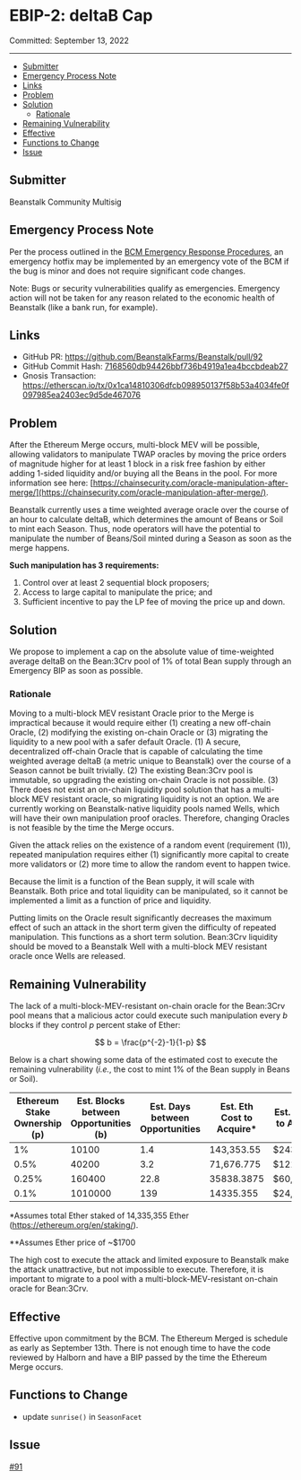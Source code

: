 # EBIP-2: deltaB Cap

Committed: September 13, 2022

---

- [Submitter](#submitter)
- [Emergency Process Note](#emergency-process-note)
- [Links](#links)
- [Problem](#problem)
- [Solution](#solution)
    - [Rationale](#rationale)
- [Remaining Vulnerability](#remaining-vulnerability)
- [Effective](#effective)
- [Functions to Change](#functions-to-change)
- [Issue](#issue)

## Submitter

Beanstalk Community Multisig

## Emergency Process Note

Per the process outlined in the [BCM Emergency Response Procedures](https://docs.bean.money/governance/beanstalk/bcm-process#emergency-response-procedures), an emergency hotfix may be implemented by an emergency vote of the BCM if the bug is minor and does not require significant code changes.

Note: Bugs or security vulnerabilities qualify as emergencies. Emergency action will not be taken for any reason related to the economic health of Beanstalk (like a bank run, for example).

## Links

* GitHub PR: https://github.com/BeanstalkFarms/Beanstalk/pull/92
* GitHub Commit Hash: [7168560db94426bbf736b4919a1ea4bccbdeab27](https://github.com/BeanstalkFarms/Beanstalk/commit/7168560db94426bbf736b4919a1ea4bccbdeab27)
* Gnosis Transaction: https://etherscan.io/tx/0x1ca14810306dfcb098950137f58b53a4034fe0f097985ea2403ec9d5de467076

## Problem

After the Ethereum Merge occurs, multi-block MEV will be possible, allowing validators to manipulate TWAP oracles by moving the price orders of magnitude higher for at least 1 block in a risk free fashion by either adding 1-sided liquidity and/or buying all the Beans in the pool. For more information see here: [https://chainsecurity.com/oracle-manipulation-after-merge/](https://chainsecurity.com/oracle-manipulation-after-merge/).

Beanstalk currently uses a time weighted average oracle over the course of an hour to calculate deltaB, which determines the amount of Beans or Soil to mint each Season. Thus, node operators will have the potential to manipulate the number of Beans/Soil minted during a Season as soon as the merge happens.

**Such manipulation has 3 requirements:**

1. Control over at least 2 sequential block proposers;
2. Access to large capital to manipulate the price; and 
3. Sufficient incentive to pay the LP fee of moving the price up and down.

## Solution

We propose to implement a cap on the absolute value of time-weighted average deltaB on the Bean:3Crv pool of 1% of total Bean supply through an Emergency BIP as soon as possible.

### Rationale

Moving to a multi-block MEV resistant Oracle prior to the Merge is impractical because it would require either (1) creating a new off-chain Oracle, (2) modifying the existing on-chain Oracle or (3) migrating the liquidity to a new pool with a safer default Oracle. (1) A secure, decentralized off-chain Oracle that is capable of calculating the time weighted average deltaB (a metric unique to Beanstalk) over the course of a Season cannot be built trivially. (2) The existing Bean:3Crv pool is immutable, so upgrading the existing on-chain Oracle is not possible. (3) There does not exist an on-chain liquidity pool solution that has a multi-block MEV resistant oracle, so migrating liquidity is not an option. We are currently working on Beanstalk-native liquidity pools named Wells, which will have their own manipulation proof oracles. Therefore, changing Oracles is not feasible by the time the Merge occurs. 

Given the attack relies on the existence of a random event (requirement (1)), repeated manipulation requires either (1) significantly more capital to create more validators or (2) more time to allow the random event to happen twice.

Because the limit is a function of the Bean supply, it will scale with Beanstalk. Both price and total liquidity can be manipulated, so it cannot be implemented a limit as a function of price and liquidity. 

Putting limits on the Oracle result significantly decreases the maximum effect of such an attack in the short term given the difficulty of repeated manipulation. This functions as a short term solution. Bean:3Crv liquidity should be moved to a Beanstalk Well with a multi-block MEV resistant oracle once Wells are released.

## Remaining Vulnerability

The lack of a multi-block-MEV-resistant on-chain oracle for the Bean:3Crv pool means that a malicious actor could execute such manipulation every $b$ blocks if they control $p$ percent stake of Ether:

$$
b = \frac{p^{-2}-1}{1-p}
$$

Below is a chart showing some data of the estimated cost to execute the remaining vulnerability (*i.e.*, the cost to mint 1% of the Bean supply in Beans or Soil). 

| Ethereum Stake Ownership (p) | Est. Blocks between Opportunities (b) | Est. Days between Opportunities | Est. Eth Cost to Acquire* | Est. USD Cost to Acquire** |
| --- | --- | --- | --- | --- |
| 1% | 10100 | 1.4 | 143,353.55 | $243,316,847 |
| 0.5% | 40200 | 3.2 | 71,676.775 | $121,658,423 |
| 0.25% | 160400 | 22.8 | 35838.3875 | $60,829,211 |
| 0.1% | 1010000 | 139 | 14335.355 | $24,331,684 |

*Assumes total Ether staked of 14,335,355 Ether (https://ethereum.org/en/staking/).

**Assumes Ether price of ~$1700

The high cost to execute the attack and limited exposure to Beanstalk make the attack unattractive, but not impossible to execute. Therefore, it is important to migrate to a pool with a multi-block-MEV-resistant on-chain oracle for Bean:3Crv. 

## Effective

Effective upon commitment by the BCM. The Ethereum Merged is schedule as early as September 13th. There is not enough time to have the code reviewed by Halborn and have a BIP passed by the time the Ethereum Merge occurs.

## Functions to Change
- update `sunrise()` in `SeasonFacet`

## Issue

[#91](https://github.com/BeanstalkFarms/Beanstalk/issues/91)
